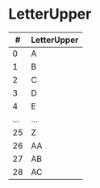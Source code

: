 # LetterUpper

| #  | LetterUpper |
|----|-------------|
| 0  | A           |
| 1  | B           |
| 2  | C           |
| 3  | D           |
| 4  | E           |
| …  | …           |
| 25 | Z           |
| 26 | AA          |
| 27 | AB          |
| 28 | AC          |
